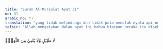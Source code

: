 ```yaml
---
title: "Surah Al-Mursalat Ayat 31"
no: 31
arabic_no: ٣١
translation: "yang tidak melindungi dan tidak pula menolak nyala api neraka.” "
tafsir: "Allah mengatakan dalam ayat ini bahwa biarpun neraka itu disebutkan punya lindungan namun bukan melindungi mereka dari panasnya api neraka. Tidak ada tempat beristirahat dan tempat berteduh dari kepanasan. Ditegaskan pula di sini bahwa lindungan mereka bukan lindungan seperti yang diperoleh seorang mukmin, karena tidak ada yang dapat menaungi mereka dari panas gejolak api neraka.\n\nAyat lain menerangkan:\n\n(Mereka) dalam siksaan angin yang sangat panas dan air yang mendidih, dan naungan asap yang hitam, tidak sejuk dan tidak menyenangkan. (al-Waqi'ah/56: 42-44)"
---
```

لَا ظَلِيْلٍ وَّلَا يُغْنِيْ مِنَ اللَّهَبِۗ